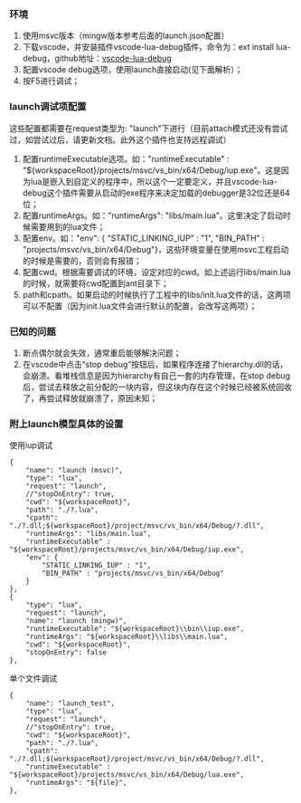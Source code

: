 ### 环境
1. 使用msvc版本（mingw版本参考后面的launch.json配置）
2. 下载vscode，并安装插件vscode-lua-debug插件，命令为：ext install lua-debug，github地址：[vscode-lua-debug](https://github.com/actboy168/vscode-lua-debug)
3. 配置vscode debug选项，使用launch直接启动(见下面解析）；
4. 按F5进行调试；

### launch调试项配置
这些配置都需要在request类型为: "launch"下进行（目前attach模式还没有尝试过，如尝试过后，请更新文档。此外这个插件也支持远程调试）
1. 配置runtimeExecutable选项。如："runtimeExecutable" : "${workspaceRoot}/projects/msvc/vs_bin/x64/Debug/iup.exe"。这是因为lua是嵌入到自定义的程序中，所以这个一定要定义，并且vscode-lua-debug这个插件需要从启动的exe程序来决定加载的debugger是32位还是64位；
2. 配置runtimeArgs。如："runtimeArgs": "libs/main.lua"。这里决定了启动时候需要用到的lua文件；
3. 配置env。如："env": { "STATIC_LINKING_IUP" : "1", "BIN_PATH" : "projects/msvc/vs_bin/x64/Debug"}，这些环境变量在使用msvc工程启动的时候是需要的，否则会有报错；
4. 配置cwd。根据需要调试的环境，设定对应的cwd。如上述运行libs/main.lua的时候，就需要将cwd配置到ant目录下；
5. path和cpath。如果启动的时候执行了工程中的libs/init.lua文件的话，这两项可以不配置（因为init.lua文件会进行默认的配置，会改写这两项）；

### 已知的问题
1. 断点偶尔就会失效，通常重启能够解决问题；
2. 在vscode中点击“stop debug”按钮后，如果程序连接了hierarchy.dll的话，会崩溃。看堆栈信息是因为hierarchy有自己一套的内存管理，在stop debug后，尝试去释放之前分配的一块内容，但这块内存在这个时候已经被系统回收了，再尝试释放就崩溃了，原因未知；


### 附上launch模型具体的设置
使用iup调试
>        
    {
        "name": "launch (msvc)",
        "type": "lua",
        "request": "launch",
        //"stopOnEntry": true,            
        "cwd": "${workspaceRoot}",  
        "path": "./?.lua",
        "cpath": "./?.dll;${workspaceRoot}/project/msvc/vs_bin/x64/Debug/?.dll",
        "runtimeArgs": "libs/main.lua",            
        "runtimeExecutable" : "${workspaceRoot}/projects/msvc/vs_bin/x64/Debug/iup.exe",
        "env": {
            "STATIC_LINKING_IUP" : "1",
            "BIN_PATH" : "projects/msvc/vs_bin/x64/Debug"
        }        
    },
    {
        "type": "lua",
        "request": "launch",
        "name": "launch (mingw)",
        "runtimeExecutable": "${workspaceRoot}\\bin\\iup.exe",
        "runtimeArgs": "${workspaceRoot}\\libs\\main.lua",
        "cwd": "${workspaceRoot}",
        "stopOnEntry": false
    },

单个文件调试
>   
    {
        "name": "launch_test",
        "type": "lua",
        "request": "launch",
        //"stopOnEntry": true,            
        "cwd": "${workspaceRoot}",  
        "path": "./?.lua",
        "cpath": "./?.dll;${workspaceRoot}/project/msvc/vs_bin/x64/Debug/?.dll",                        
        "runtimeExecutable" : "${workspaceRoot}/projects/msvc/vs_bin/x64/Debug/lua.exe",
        "runtimeArgs": "${file}",            
    },
